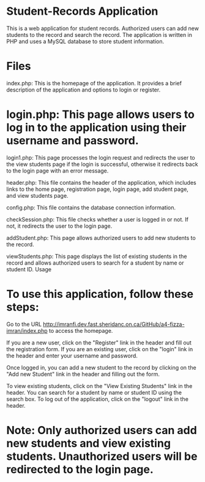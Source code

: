 # Student-Records Application

This is a web application for student records. Authorized users can add new students to the record and search the record. 
The application is written in PHP and uses a MySQL database to store student information.

# Files
index.php: This is the homepage of the application. It provides a brief description of the application and options to login or register.

# login.php: This page allows users to log in to the application using their username and password.

login1.php: This page processes the login request and redirects the user to the view students page if the login is successful, otherwise it redirects back to the login page with an error message.

header.php: This file contains the header of the application, which includes links to the home page, registration page, login page, add student page, and view students page.

config.php: This file contains the database connection information.

checkSession.php: This file checks whether a user is logged in or not. If not, it redirects the user to the login page.

addStudent.php: This page allows authorized users to add new students to the record.

viewStudents.php: This page displays the list of existing students in the record and allows authorized users to search for a student by name or student ID.
Usage

# To use this application, follow these steps:

Go to the URL http://imranfi.dev.fast.sheridanc.on.ca/GitHub/a4-fizza-imran/index.php to access the homepage.

If you are a new user, click on the "Register" link in the header and fill out the registration form. If you are an existing user, click on the "login" link in the header and enter your username and password.

Once logged in, you can add a new student to the record by clicking on the "Add new Student" link in the header and filling out the form.

To view existing students, click on the "View Existing Students" link in the header. You can search for a student by name or student ID using the search box.
To log out of the application, click on the "logout" link in the header.

# Note: Only authorized users can add new students and view existing students. Unauthorized users will be redirected to the login page.
